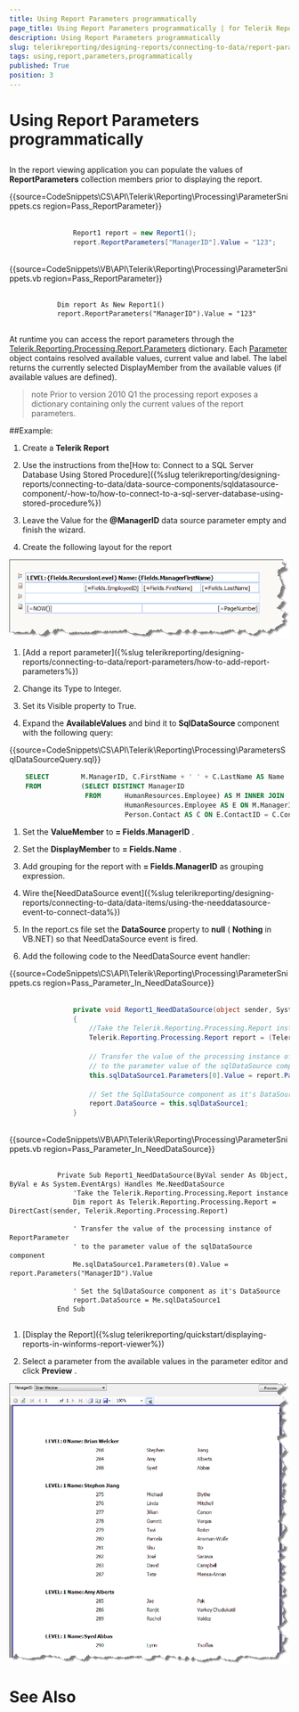 ```yaml
---
title: Using Report Parameters programmatically
page_title: Using Report Parameters programmatically | for Telerik Reporting Documentation
description: Using Report Parameters programmatically
slug: telerikreporting/designing-reports/connecting-to-data/report-parameters/using-report-parameters-programmatically
tags: using,report,parameters,programmatically
published: True
position: 3
---
```


# Using Report Parameters programmatically



## 

In the report viewing application you can populate the values of          __ReportParameters__ collection members prior to displaying the report.

{{source=CodeSnippets\CS\API\Telerik\Reporting\Processing\ParameterSnippets.cs region=Pass_ReportParameter}}
````C#
	
	            Report1 report = new Report1();
	            report.ReportParameters["ManagerID"].Value = "123";
	
````



{{source=CodeSnippets\VB\API\Telerik\Reporting\Processing\ParameterSnippets.vb region=Pass_ReportParameter}}
````VB
	
	        Dim report As New Report1()
	        report.ReportParameters("ManagerID").Value = "123"
	
````



At runtime you can access the report parameters through the          [Telerik.Reporting.Processing.Report.Parameters](/reporting/api/Telerik.Reporting.Processing.Report#Telerik_Reporting_Processing_Report_Parameters)         dictionary. Each [Parameter](/reporting/api/Telerik.Reporting.Processing.Parameter)         object contains resolved available values, current value and label.          The label returns the currently selected DisplayMember         from the available values (if available values are defined).

>note Prior to version 2010 Q1 the processing report exposes a dictionary            containing only the current values of the report parameters.


##Example:

1. Create a __Telerik Report__ 

1. Use the instructions from the[How to: Connect to a SQL Server Database Using Stored Procedure]({%slug telerikreporting/designing-reports/connecting-to-data/data-source-components/sqldatasource-component/-how-to/how-to-connect-to-a-sql-server-database-using-stored-procedure%})

1. Leave the Value for the __@ManagerID__ data source parameter empty and finish the wizard.

1. Create the following layout for the report  

  ![](images/DesignParameters008.png)

1. [Add a report 
   parameter]({%slug telerikreporting/designing-reports/connecting-to-data/report-parameters/how-to-add-report-parameters%})

1. Change its Type to Integer.

1. Set its Visible property to True.

1. Expand the __AvailableValues__ and bind it to __SqlDataSource__ component with
  the following query:

{{source=CodeSnippets\CS\API\Telerik\Reporting\Processing\ParametersSqlDataSourceQuery.sql}}
````SQL
	SELECT        M.ManagerID, C.FirstName + ' ' + C.LastName AS Name
	FROM          (SELECT DISTINCT ManagerID
	               FROM      HumanResources.Employee) AS M INNER JOIN
	                         HumanResources.Employee AS E ON M.ManagerID = E.EmployeeID INNER JOIN
	                         Person.Contact AS C ON E.ContactID = C.ContactID
````



1. Set the __ValueMember__ to __= Fields.ManagerID__ .

1. Set the __DisplayMember__ to __= Fields.Name__ .

1. Add grouping for the report with __= Fields.ManagerID__ as grouping expression.

1. Wire the[NeedDataSource event]({%slug telerikreporting/designing-reports/connecting-to-data/data-items/using-the-needdatasource-event-to-connect-data%})

1. In the report.cs file set the __DataSource__ property
   to __null__ ( __Nothing__ in VB.NET) 
   so that NeedDataSource event is fired.

1. Add the following code to the NeedDataSource event handler:

{{source=CodeSnippets\CS\API\Telerik\Reporting\Processing\ParameterSnippets.cs region=Pass_Parameter_In_NeedDataSource}}
````C#
	
	            private void Report1_NeedDataSource(object sender, System.EventArgs e)
	            {
	                //Take the Telerik.Reporting.Processing.Report instance
	                Telerik.Reporting.Processing.Report report = (Telerik.Reporting.Processing.Report)sender;
	
	                // Transfer the value of the processing instance of ReportParameter
	                // to the parameter value of the sqlDataSource component
	                this.sqlDataSource1.Parameters[0].Value = report.Parameters["ManagerID"].Value;
	
	                // Set the SqlDataSource component as it's DataSource
	                report.DataSource = this.sqlDataSource1;
	            }
	
````



{{source=CodeSnippets\VB\API\Telerik\Reporting\Processing\ParameterSnippets.vb region=Pass_Parameter_In_NeedDataSource}}
````VB
	
	        Private Sub Report1_NeedDataSource(ByVal sender As Object, ByVal e As System.EventArgs) Handles Me.NeedDataSource
	            'Take the Telerik.Reporting.Processing.Report instance
	            Dim report As Telerik.Reporting.Processing.Report = DirectCast(sender, Telerik.Reporting.Processing.Report)
	
	            ' Transfer the value of the processing instance of ReportParameter
	            ' to the parameter value of the sqlDataSource component
	            Me.sqlDataSource1.Parameters(0).Value = report.Parameters("ManagerID").Value
	
	            ' Set the SqlDataSource component as it's DataSource
	            report.DataSource = Me.sqlDataSource1
	        End Sub
	
````



1. [Display the Report]({%slug telerikreporting/quickstart/displaying-reports-in-winforms-report-viewer%})

1. Select a parameter from the available values in the parameter editor 
   and click __Preview__ .  

  ![](images/DesignParameters009.png)

# See Also

